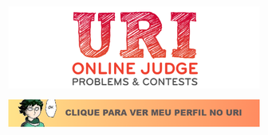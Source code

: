 [![](https://github.com/GustavoCunhaLacerda/URI/blob/master/_img/uri_final.png)](https://www.urionlinejudge.com.br/judge/en/login)
-----------------------------------
[![](https://github.com/GustavoCunhaLacerda/URI/blob/master/_img/perfil_FINAL.png)](https://www.urionlinejudge.com.br/judge/pt/profile/357363)


